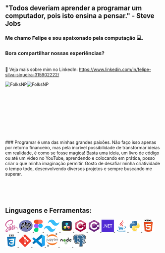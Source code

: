 ## "Todos deveriam aprender a programar um computador, pois isto ensina a pensar." - Steve Jobs
### Me chamo Felipe e sou apaixonado pela computação 💻. 
### Bora compartilhar nossas experiências?

<br />📄 Veja mais sobre mim no LinkedIn: https://www.linkedin.com/in/felipe-silva-siqueira-315902222/

<div>
  <p>
    <img align="left" src="https://github-readme-stats.vercel.app/api?username=FolksNP&show_icons=true&locale=en" alt="FolksNP" />
  </p>
  <p>
     <img align="left" src="https://github-readme-stats.vercel.app/api/top-langs?username=FolksNP&show_icons=true&locale=en&layout=compact" alt="FolksNP" />
  </p><br />
</div>
<br />
<br />
<br />
<br />
<br />
<br />
<br />
<br />
<br />
<br />
### Programar é uma das minhas grandes paixões. Não faço isso apenas por retorno financeiro, mas pela incrível possibilidade de transformar ideias em realidade, é como se fosse magica! Basta uma ideia, um livro de código ou até um vídeo no YouTube, aprendendo e colocando em prática, posso criar o que minha imaginação permitir. Gosto de desafiar minha criatividade o tempo todo, desenvolvendo diversos projetos e sempre buscando me superar.

<br />
<br />
<br />
<br />
<br />

## Linguagens e Ferramentas:

<p align="left"> 
  <a href="https://sass-lang.com/" target="_blank" rel="noreferrer"> 
    <img src="icons/sass.svg" alt="Sass" width="40" height="40" />
  </a> 
  <a href="https://www.php.net/" target="_blank" rel="noreferrer"> 
    <img src="icons/PHP-logo.svg.png" alt="PHP" width="45" height="40" />
  </a> 
    <a href="https://www.figma.com/" target="_blank" rel="noreferrer"> 
    <img src="icons/figma-logo.png" alt="Figma" width="28" height="40" />
  </a> 
    <a href="https://tailwindcss.com/" target="_blank" rel="noreferrer"> 
    <img src="icons/tail.png" alt="Tailwind" width="50" height="40" />
  </a> 
  </a> 
    <a href="https://www.blackmagicdesign.com/br/products/davinciresolve/" target="_blank" rel="noreferrer"> 
    <img src="icons/resolve.png" alt="Davinci Resolve" width="40" height="40" />
  </a> 
  <a href="https://www.w3schools.com/cpp/" target="_blank" rel="noreferrer"> 
    <img src="icons/cplusplus.svg" alt="C Plus Plus" width="40" height="40" /> 
  </a>  
  <a href="https://www.w3schools.com/cs/" target="_blank" rel="noreferrer"> 
    <img src="icons/csharp.svg" alt="C Sharp" width="40" height="40" /> 
  </a>  
  <a href="https://dotnet.microsoft.com/" target="_blank" rel="noreferrer"> 
    <img src="icons/dotnet.svg" alt="Dot Net" width="40" height="40" /> 
  </a> 
  <a href="https://www.java.com" target="_blank" rel="noreferrer"> 
    <img src="icons/java.svg" alt="Java" width="40" height="40" /> 
  </a> 
  <a href="https://www.python.org" target="_blank" rel="noreferrer"> 
    <img src="icons/python.svg" alt="Python" width="40" height="40" /> 
  </a> 
  <a href="https://www.w3.org/html/" target="_blank" rel="noreferrer"> 
    <img src="icons/html5.svg" alt="HTML5" width="40" height="40" /> 
  </a>
  <a href="https://www.w3schools.com/css/" target="_blank" rel="noreferrer"> 
    <img src="icons/css3.svg" alt="CSS3" width="40" height="40" /> 
  </a> 
  <a href="https://git-scm.com/" target="_blank" rel="noreferrer"> 
    <img src="icons/git.svg" alt="Git" width="40" height="40"/> 
  </a> 
  <a href="https://code.visualstudio.com/brand" target="_blank" rel="noreferrer"> 
    <img src="icons/vscode.png" alt="VSCode" width="40" height="40" /> 
  </a> 
  <a href="https://jupyter.org/" target="_blank" rel="noreferrer"> 
    <img src="icons/jupyter.png" alt="Jupyter" width="40" height="45" /> 
  </a> 
  <a href="https://nodejs.org" target="_blank" rel="noreferrer"> 
    <img src="icons/nodejs.png" alt="nodejs" width="40" height="40" /> 
  </a> 
  <a href="https://www.postgresql.org" target="_blank" rel="noreferrer"> 
    <img src="icons/postgresql.png" alt="PostgreSQL" width="40" height="40" /> 
  </a> 

</p>

<!--
**wesleymarchi/wesleymarchi** is a ✨ _special_ ✨ repository because its `README.md` (this file) appears on your GitHub profile.
Here are some ideas to get you started:
- 🔭 I’m currently working on ...
- 🌱 I’m currently learning ...
- 👯 I’m looking to collaborate on ...
- 🤔 I’m looking for help with ...
- 💬 Ask me about ...
- 📫 How to reach me: ...
- 😄 Pronouns: ...
- ⚡ Fun fact: ...
-->